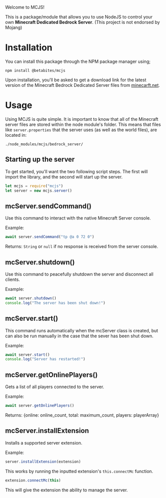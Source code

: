 Welcome to MCJS!

This is a package/module that allows you to use NodeJS to control your own **Minecraft Dedicated Bedrock Server**.
(This project is not endorsed by Mojang)

# Installation
You can install this package through the NPM package manager using;
```
npm install @betabites/mcjs
```
Upon installation, you'll be asked to get a download link for the latest version of the Minecraft Bedrock Dedicated Server files from [minecarft.net](https://minecraft.net).

# Usage
Using MCJS is quite simple. It is important to know that all of the Minecraft server files are stored within the node module's folder. This means that files like `server.properties` that the server uses (as well as the world files), are located in:
```
./node_modules/mcjs/bedrock_server/
```

## Starting up the server
To get started, you'll want the two following script steps. The first will import the library, and the second will start up the server.
```javascript
let mcjs = require("mcjs")
let server = new mcjs.server()
```

## mcServer.sendCommand()
Use this command to interact with the native Minecraft Server console.

Example:
```javascript
await server.sendCommand("tp @a 0 72 0")
```

Returns: `String` or `null` if no response is received from the server console.

## mcServer.shutdown()
Use this command to peacefully shutdown the server and disconnect all clients.

Example:
```javascript
await server.shutdown()
console.log("The server has been shut down!")
```

## mcServer.start()
This command runs automatically when the mcServer class is created, but can also be run manually in the case that the sever has been shut down.

Example:
```javascript
await server.start()
console.log("Server has restarted!")
```

## mcServer.getOnlinePlayers()
Gets a list of all players connected to the server.

Example:
```javascript
await server.getOnlinePlayers()
```
Returns: {online: online_count, total: maximum_count, players: playerArray}

## mcServer.installExtension
Installs a supported server extension. 

Example:
```javascript
server.installExtension(extension)
```

This works by running the inputted extension's `this.connectMc` function.
```javascript
extension.connectMc(this)
```
This will give the extension the ability to manage the server.